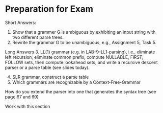 # Preparation for Exam
Short Answers:
1. Show that a grammer G is ambiguous by exhibiting an input string with two different parse trees.
2. Rewrite the grammar G to be unambiguous, e.g., Assignment 5, Task 5.

Long Answers
3. LL(1) grammar (e.g. in LAB-9-LL1-parsing), i.e., eliminate left recursion, eliminate common prefix, compute NULLABLE, FIRST, FOLLOW sets, then compute lookahead sets, and write a recursive descent parser or a parse table (see slides today).

4. SLR grammar, construct a parse table
5. Which grammars are recognizable by a Context-Free-Grammar

How do you extend the parser into one that generates the syntax tree (see page 67 and 69)

Work with this section
